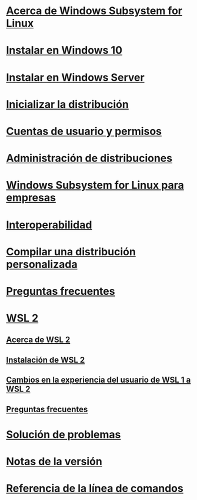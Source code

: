 # [Acerca de Windows Subsystem for Linux](./about.md)
# [Instalar en Windows 10](./install-win10.md)
# [Instalar en Windows Server](./install-on-server.md)
# [Inicializar la distribución](./initialize-distro.md)
# [Cuentas de usuario y permisos](./user-support.md)
# [Administración de distribuciones](./wsl-config.md)
# [Windows Subsystem for Linux para empresas](./enterprise.md)
# [Interoperabilidad](./interop.md)
# [Compilar una distribución personalizada](./build-custom-distro.md)
# [Preguntas frecuentes](./faq.md)
# [WSL 2](./wsl2-index.md)
## [Acerca de WSL 2](./wsl2-about.md)
## [Instalación de WSL 2](./wsl2-install.md)
## [Cambios en la experiencia del usuario de WSL 1 a WSL 2](./wsl2-ux-changes.md)
## [Preguntas frecuentes](./wsl2-faq.md)

# [Solución de problemas](./troubleshooting.md)
# [Notas de la versión](./release-notes.md)
# [Referencia de la línea de comandos](./reference.md)